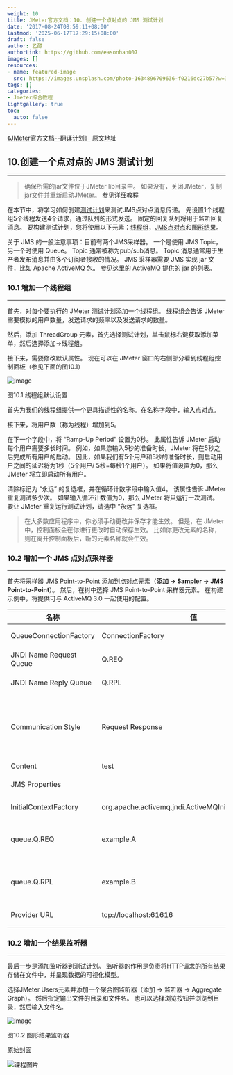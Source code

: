 ```yaml
---
weight: 10
title: JMeter官方文档：10. 创建一个点对点的 JMS 测试计划
date: '2017-08-24T08:59:11+08:00'
lastmod: '2025-06-17T17:29:15+08:00'
draft: false
author: 乙醇
authorLink: https://github.com/easonhan007
images: []
resources:
- name: featured-image
  src: https://images.unsplash.com/photo-1634896709636-f0216dc27b57?w=300
tags: []
categories:
- Jmeter综合教程
lightgallery: true
toc:
  auto: false
---
```



[《JMeter官方文档--翻译计划》](/2017/08/24/jmeter-translation-plans/) [原文地址](http://jmeter.apache.org/usermanual/build-jms-point-to-point-test-plan.html)

## 10.创建一个点对点的 JMS 测试计划
---

>确保所需的jar文件位于JMeter lib目录中。 如果没有，关闭JMeter，复制jar文件并重新启动JMeter。 [参见详细教程](http://jmeter.apache.org/usermanual/get-started.html#libraries_activemq)

在本节中，将学习如何创建[测试计划](http://jmeter.apache.org/usermanual/build-test-plan.html)来测试JMS点对点消息传递。 先设置1个线程组5个线程发送4个请求，通过队列的形式发送。 固定的回复队列将用于监听回复消息。 要构建测试计划，您将使用以下元素：[线程组](http://jmeter.apache.org/usermanual/test_plan.html#thread_group)，[JMS点对点](http://jmeter.apache.org/usermanual/component_reference.html#JMS_Point-to-Point)和[图形结果](http://jmeter.apache.org/usermanual/component_reference.html#Graph_Results)。

关于 JMS 的一般注意事项：目前有两个JMS采样器。 一个是使用 JMS Topic，另一个时使用 Queue。 Topic 通常被称为pub/sub消息。 Topic 消息通常用于生产者发布消息并由多个订阅者接收的情况。 JMS 采样器需要 JMS 实现 jar 文件，比如 Apache ActiveMQ 包。 [参见这里](http://jmeter.apache.org/usermanual/get-started.html#libraries_activemq)的 ActiveMQ 提供的 jar 的列表。

### 10.1 增加一个线程组
---
首先，对每个要执行的 JMeter 测试计划添加一个线程组。 线程组会告诉 JMeter 需要模拟的用户数量，发送请求的频率以及发送请求的数量。

然后，添加 ThreadGroup 元素，首先选择测试计划，单击鼠标右键获取添加菜单，然后选择添加→线程组。

接下来，需要修改默认属性。 现在可以在 JMeter 窗口的右侧部分看到线程组控制面板（参见下面的图10.1）

![image](http://img.testclass.net/thread_group.png)

图10.1 线程组默认设置

首先为我们的线程组提供一个更具描述性的名称。在名称字段中，输入点对点。

接下来，将用户数（称为线程）增加到5。

在下一个字段中，将 “Ramp-Up Period” 设置为0秒。 此属性告诉 JMeter 启动每个用户需要多长时间。 例如，如果您输入5秒的准备时长，JMeter 将在5秒之后完成所有用户的启动。 因此，如果我们有5个用户和5秒的准备时长，则启动用户之间的延迟将为1秒（5个用户/ 5秒=每秒1个用户）。 如果将值设置为0，那么 JMeter 将立即启动所有用户。

清除标记为 “永远” 的复选框，并在循环计数字段中输入值4。 该属性告诉 JMeter 重复测试多少次。 如果输入循环计数值为0，那么 JMeter 将只运行一次测试。 要让 JMeter 重复运行测试计划，请选中 “永远” 复选框。

>在大多数应用程序中，你必须手动更改并保存才能生效。 但是，在 JMeter 中，控制面板会在你进行更改时自动保存生效。 比如你更改元素的名称，则在离开控制面板后，新的元素名称就会生效。

### 10.2 增加一个 JMS 点对点采样器
---
首先将采样器 [JMS Point-to-Point](http://jmeter.apache.org/usermanual/component_reference.html#JMS_Point-to-Point) 添加到点对点元素（__添加 → Sampler → JMS Point-to-Point__）。 然后，在树中选择 JMS Point-to-Point 采样器元素。 在构建示例中，将提供可与 ActiveMQ 3.0 一起使用的配置。

名称 | 值| 描述
---|---|---
|QueueConnectionFactory | ConnectionFactory |这是连接 ActiveMQ 的默认 JNDI 入口。
JNDI Name Request Queue| Q.REQ|在 JNDI 属性中定义的 JNDI 名称
|JNDI Name Reply Queue|Q.RPL|在 JNDI 属性中定义的 JNDI 名称
|Communication Style	|Request Response|	代表在 JMeter 外部运行的服务并响应请求。 此服务必须监听请求队列并将消息发送到由消息引用的队列.getJMSReplyTo()
|Content |test| 内容
|JMS Properties||ActiveMQ 不需要设置
|InitialContextFactory|org.apache.activemq.jndi.ActiveMQInitialContextFactory	| ActiveMQ 的标准 InitialContextFactory
|queue.Q.REQ	|example.A	|定义了一个名为 Q.REQ 的 JNDI 队列请求指向了 example.A
|queue.Q.RPL|	example.B|定义了一个名为 Q.RPL 的 JNDI 队列请求指向了 example.B
|Provider URL |tcp://localhost:61616| ActiveMQ 地址和端口

### 10.2 增加一个结果监听器
---
最后一步是添加监听器到测试计划。 监听器的作用是负责将HTTP请求的所有结果存储在文件中，并呈现数据的可视化模型。

选择JMeter Users元素并添加一个聚合图监听器（添加 → 监听器 → Aggregate Graph）。 然后指定输出文件的目录和文件名。 也可以选择浏览按钮并浏览到目录，然后输入文件名.

![image](http://img.testclass.net/10_graph_results.png)

图10.2 图形结果监听器




原始封面

![课程图片](https://images.unsplash.com/photo-1634896709636-f0216dc27b57?w=300)

